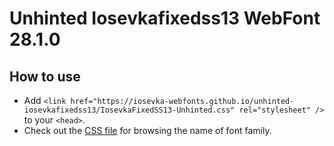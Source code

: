 # Unhinted Iosevkafixedss13 WebFont 28.1.0

## How to use

- Add `<link href="https://iosevka-webfonts.github.io/unhinted-iosevkafixedss13/IosevkaFixedSS13-Unhinted.css" rel="stylesheet" />` to your `<head>`.
- Check out the [CSS file](./IosevkaFixedSS13-Unhinted.css) for browsing the name of font family.

